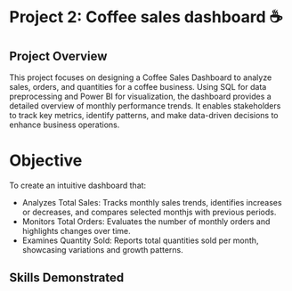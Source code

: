 # Project 2: Coffee sales dashboard ☕

## Project Overview
This project focuses on designing a Coffee Sales Dashboard to analyze sales, orders, and quantities for a coffee business. Using SQL for data preprocessing and Power BI for visualization, the dashboard provides a detailed overview of monthly performance trends. It enables stakeholders to track key metrics, identify patterns, and make data-driven decisions to enhance business operations.

# Objective 
To create an intuitive dashboard that:
- Analyzes Total Sales: Tracks monthly sales trends, identifies increases or decreases, and compares selected monthjs with previous periods.
- Monitors Total Orders: Evaluates the number of monthly orders and highlights changes over time.
- Examines Quantity Sold: Reports total quantities sold per month, showcasing variations and growth patterns.

## Skills Demonstrated 

